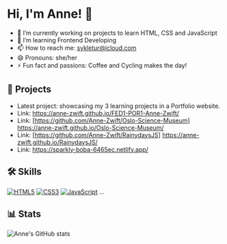 # Hi, I'm Anne! 👋

- 🔭 I’m currently working on projects to learn HTML, CSS and JavaScript
- 🌱 I’m learning Frontend Developing
- 📫 How to reach me: sykletur@icloud.com
- 😄 Pronouns: she/her
- ⚡ Fun fact and passions: Coffee and Cycling makes the day!

## 🚀 Projects
- Latest project: showcasing my 3 learning projects in a Portfolio website.
- Link: https://anne-zwift.github.io/FED1-POR1-Anne-Zwift/
- Link: [https://github.com/Anne-Zwift/Oslo-Science-Museum] https://anne-zwift.github.io/Oslo-Science-Museum/
- Link: [https://github.com/Anne-Zwift/RainydaysJS] https://anne-zwift.github.io/RainydaysJS/
- Link: https://sparkly-boba-6465ec.netlify.app/
  

## 🛠️ Skills
[![HTML5](https://img.shields.io/badge/HTML5-E34F26?logo=html5&logoColor=white&style=flat)](#)
[![CSS3](https://img.shields.io/badge/CSS3-1572B6?logo=css3&logoColor=white&style=flat)](#)
[![JavaScript](https://img.shields.io/badge/JavaScript-F7DF1E?logo=javascript&logoColor=black&style=flat)](#)
...

## 📊 Stats
![Anne's GitHub stats](https://github-readme-stats.vercel.app/api?username=Anne-Zwift&show_icons=true)


<!---
Anne-Zwift/Anne-Zwift is a ✨ special ✨ repository because its `README.md` (this file) appears on your GitHub profile.
You can click the Preview link to take a look at your changes.
--->
